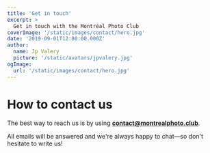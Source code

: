 ```yaml
---
title: 'Get in touch'
excerpt: >
  Get in touch with the Montréal Photo Club
coverImage: '/static/images/contact/hero.jpg'
date: '2019-09-01T12:00:00.000Z'
author:
  name: Jp Valery
  picture: '/static/avatars/jpvalery.jpg'
ogImage:
  url: '/static/images/contact/hero.jpg'
---
```


# How to contact us

The best way to reach us is by using **contact@montrealphoto.club**.

All emails will be answered and we're always happy to chat—so don't hesitate to write us!
